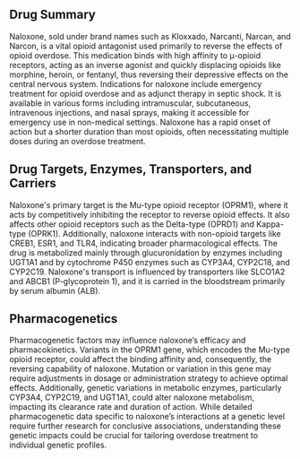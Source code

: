 ## Drug Summary
Naloxone, sold under brand names such as Kloxxado, Narcanti, Narcan, and Narcon, is a vital opioid antagonist used primarily to reverse the effects of opioid overdose. This medication binds with high affinity to μ-opioid receptors, acting as an inverse agonist and quickly displacing opioids like morphine, heroin, or fentanyl, thus reversing their depressive effects on the central nervous system. Indications for naloxone include emergency treatment for opioid overdose and as adjunct therapy in septic shock. It is available in various forms including intramuscular, subcutaneous, intravenous injections, and nasal sprays, making it accessible for emergency use in non-medical settings. Naloxone has a rapid onset of action but a shorter duration than most opioids, often necessitating multiple doses during an overdose treatment.

## Drug Targets, Enzymes, Transporters, and Carriers
Naloxone's primary target is the Mu-type opioid receptor (OPRM1), where it acts by competitively inhibiting the receptor to reverse opioid effects. It also affects other opioid receptors such as the Delta-type (OPRD1) and Kappa-type (OPRK1). Additionally, naloxone interacts with non-opioid targets like CREB1, ESR1, and TLR4, indicating broader pharmacological effects. The drug is metabolized mainly through glucuronidation by enzymes including UGT1A1 and by cytochrome P450 enzymes such as CYP3A4, CYP2C18, and CYP2C19. Naloxone's transport is influenced by transporters like SLCO1A2 and ABCB1 (P-glycoprotein 1), and it is carried in the bloodstream primarily by serum albumin (ALB).

## Pharmacogenetics
Pharmacogenetic factors may influence naloxone’s efficacy and pharmacokinetics. Variants in the OPRM1 gene, which encodes the Mu-type opioid receptor, could affect the binding affinity and, consequently, the reversing capability of naloxone. Mutation or variation in this gene may require adjustments in dosage or administration strategy to achieve optimal effects. Additionally, genetic variations in metabolic enzymes, particularly CYP3A4, CYP2C19, and UGT1A1, could alter naloxone metabolism, impacting its clearance rate and duration of action. While detailed pharmacogenetic data specific to naloxone’s interactions at a genetic level require further research for conclusive associations, understanding these genetic impacts could be crucial for tailoring overdose treatment to individual genetic profiles.